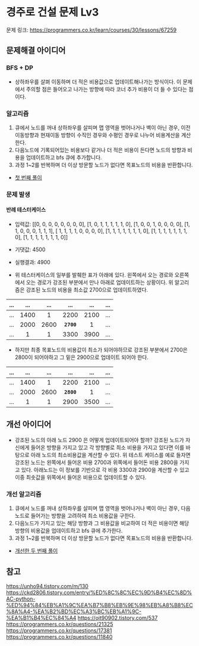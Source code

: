 # 경주로 건설 문제 Lv3
문제 링크: https://programmers.co.kr/learn/courses/30/lessons/67259

## 문제해결 아이디어

###  BFS + DP 
* 상하좌우를 살펴 이동하며 더 적은 비용값으로 업데이트해나가는 방식이다. 이 문제에서 주의할 점은 들어오고 나가는 방향에 따라 코너 추가 비용이 더 들 수 있다는 점이다. 
### 알고리즘
 1. 큐에서 노드를 꺼내 상하좌우를 살피며 맵 영역을 벗어나거나 벽이 아닌 경우, 이전 이동방향과 현재이동 방향이 수직인 경우와 수평인 경우로 나누어 비용계산을 계산한다.
 2. 다음노드에 기록되어있는 비용보다 같거나 더 적은 비용이 든다면 노드의 방향과 비용을 업데이트하고 bfs 큐에 추가합니다.
 3. 과정 1~2를 반복하며 더 이상 방문할 노드가 없다면 목표노드의 비용을 반환합니다. 

* [첫 번째 풀이](constructionRaceway1.py)

### 문제 발생 

#### 반례 테스터케이스
* 입력값: [[0, 0, 0, 0, 0, 0, 0, 0], [1, 0, 1, 1, 1, 1, 1, 0], [1, 0, 0, 1, 0, 0, 0, 0], [1, 1, 0, 0, 0, 1, 1, 1], [
    1, 1, 1, 1, 0, 0, 0, 0], [1, 1, 1, 1, 1, 1, 1, 0], [1, 1, 1, 1, 1, 1, 1, 0], [1, 1, 1, 1, 1, 1, 1, 0]]
* 기댓값: 4500
* 실행결과: 4900

* 위 테스터케이스의 일부를 발췌한 표가 아래에 있다. 왼쪽에서 오는 경로와 오른쪽에서 오는 경로가 강조된 부분에서 만나 아래로 업데이트하는 상황이다. 위 알고리즘은 강조된 노드의 비용을 최소값 2700으로 업데이트하였다. 

...|...|...|...|...|...
:---:|:---:|:---:|:---:|:---:|:---:|
...|1400|1|2200|2100|...|
...|2000|2600|**`2700`**|1|...|
...|1|1|3300|3900|...|

* 하지만 최종 목표노드의 비용값이 최소가 되어야하므로 강조된 부분에서 2700은 2800이 되어야하고 그 밑은 2900으로 업데이트 되어야 한다.

...|...|...|...|...|...
:---:|:---:|:---:|:---:|:---:|:---:|
...|1400|1|2200|2100|...|
...|2000|2600|**`2800`**|1|...|
...|1|1|2900|3500|...|

## 개선 아이디어
* 강조된 노드의 아래 노드 2900 은 어떻게 업데이트되어야 할까? 강조된 노드가 자신에게 들어온 방향을 가지고 있고 각 방향별로 최소 비용을 가지고 있다면 이를 바탕으로 아래 노드의 최소비용값을 계산할 수 있다. 위 테스트 케이스를 예로 들자면 강조된 노드는 왼쪽에서 들어온 비용 2700과 위쪽에서 들어돈 비용 2800을 가지고 있다. 아래노드는 이 정보를 기반으로 각 비용 3300과 2900을 계산할 수 있고 이중 최솟값을 위쪽에서 들어온 비용으로 업데이트할 수 있다. 
    
### 개선 알고리즘
 1. 큐에서 노드를 꺼내 상하좌우를 살피며 맵 영역을 벗어나거나 벽이 아닌 경우, 다음 노드로 들어가는 방향을 고려하여 최소 비용값을 구한다.
 2. 다음노드가 가지고 있는 해당 방향과 그 비용값을 비교하여 더 적은 비용이면 해당방향의 비용값을 업데이트하고 bfs 큐에 추가한다.
 3. 과정 1~2를 반복하며 더 이상 방문할 노드가 없다면 목표노드의 비용을 반환합니다. 

* [개선한 두 번째 풀이](constructionRaceway2.py)

## 참고
https://unho94.tistory.com/m/130
https://ckd2806.tistory.com/entry/%ED%8C%8C%EC%9D%B4%EC%8D%AC-python-%ED%94%84%EB%A1%9C%EA%B7%B8%EB%9E%98%EB%A8%B8%EC%8A%A4-%EA%B2%BD%EC%A3%BC%EB%A1%9C-%EA%B1%B4%EC%84%A4
https://ojt90902.tistory.com/537
https://programmers.co.kr/questions/21325
https://programmers.co.kr/questions/17381
https://programmers.co.kr/questions/11840

